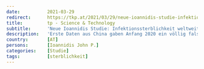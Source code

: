 ```yaml
---
date:          2021-03-29
redirect:      https://tkp.at/2021/03/29/neue-ioannidis-studie-infektionssterblichkeit-weltweit-etwa-015-prozent/
title:         tp - Science & Technology
subtitle:      'Neue Ioannidis Studie: Infektionssterblichkeit weltweit etwa 0,15 Prozent'
description:   'Erste Daten aus China gaben Anfang 2020 ein völlig falsches Bild von der Infektionssterblichkeit mit dem Coronavirus. Völlig unrealistische Zahlen flossen in Modellrechnungen ein, die seither für Angst und Panik gesorgt haben. Seriöse, wissenschaftlich ordentlich durchgeführte Studien und Berechnungen wurden nicht wirklich zur Kenntnis genommen, wie die erste Veröffentlichung am 17. März 2020 von John …'
country:       [AT]
persons:       [Ioannidis John P.]
categories:    [Studie]
tags:          [sterblichkeit]
---
```

